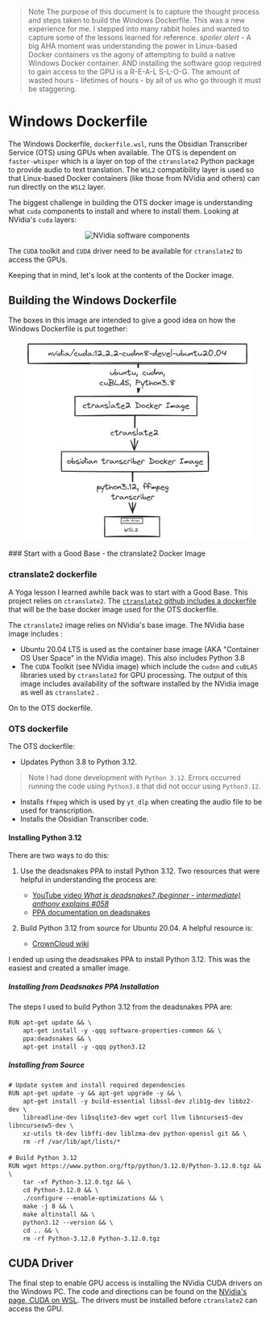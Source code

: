 > Note The purpose of this document is to capture the thought process and steps taken to build the Windows Dockerfile.  This was a new experience for me.  I stepped into many rabbit holes and wanted to capture some of the lessons learned for reference. _spoiler alert_ - A big AHA moment was understanding the power in Linux-based Docker containers vs the agony of attempting to build a native Windows Docker container. AND installing the software goop required to gain access to the GPU is a R-E-A-L S-L-O-G.  The amount of wasted hours - lifetimes of hours - by all of us who go through it must be staggering.

# Windows Dockerfile
The Windows Dockerfile, `dockerfile.wsl`, runs the Obsidian Transcriber Service (OTS) using GPUs when available.  The OTS is dependent on `faster-whisper` which is a layer on top of the `ctranslate2` Python package to provide audio to text translation. The `WSL2` compatibility layer is used so that Linux-based Docker containers (like those from NVidia and others) can run directly on the `WSL2` layer.

The biggest challenge in building the OTS docker image is understanding what `cuda` components to install and where to install them.  Looking at NVidia's `cuda` layers:
<div style="text-align: center;">

  <img src="https://cloud.githubusercontent.com/assets/3028125/12213714/5b208976-b632-11e5-8406-38d379ec46aa.png" alt="NVidia software components" style="width: 600px;">

</div>

The `CUDA` toolkit and `CUDA` driver need to be available for `ctranslate2` to access the GPUs.

Keeping that in mind, let's look at the contents of the Docker image.
## Building the Windows Dockerfile
The boxes in this image are intended to give a good idea on how the Windows Dockerfile is put together:

<div style="text-align: center;">

  <img src="images/docker_wsl.png" alt="Windows Docker container" style="width: 450px;">

</div>
### Start  with a Good Base - the ctranslate2 Docker Image

### ctranslate2 dockerfile
A Yoga lesson I learned awhile back was to start with a Good Base.  This project relies on `ctranslate2`.  The [`ctranslate2` github includes a dockerfile](https://github.com/OpenNMT/CTranslate2/blob/master/docker/Dockerfile) that will be the base docker image used for the OTS dockerfile.

The `ctranslate2` image relies on NVidia's base image.  The NVidia base image includes :
- Ubuntu 20.04 LTS is used as the container base image (AKA "Container OS User Space" in the NVidia image).  This also includes Python 3.8
- The `CUDA` Toolkit (see NVidia image) which include the  `cudnn` and `cuBLAS` libraries used by `ctranslate2` for GPU processing.
The output of this image includes availability of the software installed by the NVidia image as well as `ctranslate2` .

On to the OTS dockerfile.
### OTS dockerfile
The OTS dockerfile:
- Updates Python 3.8 to Python 3.12.
> Note I had done development with `Python 3.12`.  Errors occurred running the code using `Python3.8` that did not occur using `Python3.12`.
- Installs `ffmpeg` which is used by `yt_dlp` when creating the audio file to be used for transcription.
- Installs the Obsidian Transcriber code.
#### Installing Python 3.12
There are two ways to do this:

1. Use the deadsnakes PPA to install Python 3.12. Two resources that were helpful in understanding the process are:
    - [YouTube video _What is deadsnakes? (beginner - intermediate) anthony explains #058_](https://www.youtube.com/watch?v=Xe40amojaXE)
    - [PPA documentation on deadsnakes](https://launchpad.net/~deadsnakes/+archive/ubuntu/ppa)

2. Build Python 3.12 from source for Ubuntu 20.04.  A helpful resource is:
    - [CrownCloud wiki](https://wiki.crowncloud.net/?How_to_Install_Python_3_12_on_Ubuntu_20_04#Update+System)

I ended up using the deadsnakes PPA to install Python 3.12. This was the easiest and created a smaller image.

##### Installing from Deadsnakes PPA Installation
The steps I used to build Python 3.12 from the deadsnakes PPA are:
```
RUN apt-get update && \
    apt-get install -y -qqq software-properties-common && \
    ppa:deadsnakes && \
    apt-get install -y -qqq python3.12
```
##### Installing from Source

```
# Update system and install required dependencies
RUN apt-get update -y && apt-get upgrade -y && \
    apt-get install -y build-essential libssl-dev zlib1g-dev libbz2-dev \
    libreadline-dev libsqlite3-dev wget curl llvm libncurses5-dev libncursesw5-dev \
    xz-utils tk-dev libffi-dev liblzma-dev python-openssl git && \
    rm -rf /var/lib/apt/lists/*

# Build Python 3.12
RUN wget https://www.python.org/ftp/python/3.12.0/Python-3.12.0.tgz && \
    tar -xf Python-3.12.0.tgz && \
    cd Python-3.12.0 && \
    ./configure --enable-optimizations && \
    make -j 8 && \
    make altinstall && \
    python3.12 --version && \
    cd .. && \
    rm -rf Python-3.12.0 Python-3.12.0.tgz
```

## CUDA Driver
The final step to enable GPU access is installing the NVidia CUDA drivers on the Windows PC.  The code and directions can be found on the [NVidia's page, CUDA on WSL](https://developer.nvidia.com/cuda/wsl).  The drivers must be installed before `ctranslate2` can access the GPU.
